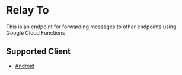 # Relay To

This is an endpoint for forwarding messages to other endpoints using Google Cloud Functions

## Supported Client

* [Android](https://github.com/sweetim/sms-relay)
